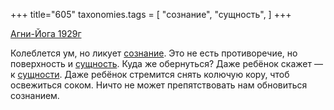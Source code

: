 +++
title="605"
taxonomies.tags = [
 "сознание",
 "сущность",
]
+++

[Агни-Йога 1929г](/agni/1929)

Колеблется ум, но ликует [сознание](/tags/сознание). Это не есть противоречие, но поверхность и [сущность](/tags/сущность). Куда же обернуться? Даже ребёнок скажет — к [сущности](/tags/сущность). Даже ребёнок стремится снять колючую кору, чтоб освежиться соком. Ничто не может препятствовать нам обновиться сознанием.